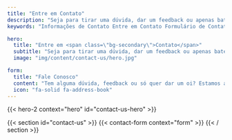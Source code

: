 ```yaml
---
title: "Entre em Contato"
description: "Seja para tirar uma dúvida, dar um feedback ou apenas bater um papo, estamos aqui para ouvir. Entre em contato e vamos fazer algo incrível juntos."
keywords: "Informações de Contato Entre em Contato Formulário de Contato"

hero:
  title: "Entre em <span class=\"bg-secondary\">Contato</span>"
  subtitle: "Seja para tirar uma dúvida, dar um feedback ou apenas bater um papo, estamos aqui para ouvir. Entre em contato e vamos fazer algo incrível juntos."
  image: "img/content/contact-us/hero.jpg"

form:
  title: "Fale Conosco"
  content: "Tem alguma dúvida, feedback ou só quer dar um oi? Estamos aqui para ouvir! Entre em contato conosco e responderemos o mais rápido possível."
  icon: "fa-solid fa-address-book"
---
```


{{< hero-2 context="hero" id="contact-us-hero" >}}

{{< section id="contact-us" >}}
{{< contact-form context="form" >}}
{{< / section >}}
